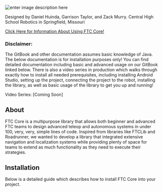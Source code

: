 
![enter image description here](https://i.imgur.com/NFUtYb1.png)

Designed by Daniel Huinda, Garrison Taylor, and Zack Murry.
Central High School Robotics in Springfield, Missouri

[Click Here for Information About Using FTC Core!](https://centralrobotics.gitbook.io/ftc-core/)

### Disclaimer:
The GitBook and other documentation assumes basic knowledge of Java. The below documentation is for installation purposes only! You can find detailed documentation including basic and advanced usage on our GitBook linked below. There is also a video series in production which walks through exactly how to install all needed prerequisites, including installing Android Studio, setting up the project, connecting the project to the robot, installing the library, as well as basic usage of the library to get you up and running! 

Video Series: [Coming Soon]

## About
FTC Core is a multipurpose library that allows both beginner and advanced FTC teams to design advanced teleop and autonomous systems in under 100, very, very, simple lines of code. Inspired from libraries like FTCLib and Roadrunner, we wanted to develop a library that integrated extensive navigation and localization systems while providing plenty of space for teams to extend as much functionality as they need to execute their strategies. 


## Installation
Below is a detailed guide which describes how to install FTC Core into your project. 


